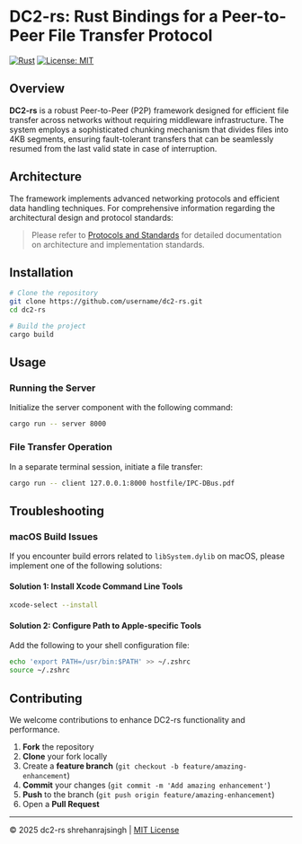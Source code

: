 # DC2-rs: Rust Bindings for a Peer-to-Peer File Transfer Protocol

[![Rust](https://img.shields.io/badge/language-Rust-orange)](https://www.rust-lang.org/)
[![License: MIT](https://img.shields.io/badge/License-MIT-blue.svg)](https://opensource.org/licenses/MIT)

## Overview

**DC2-rs** is a robust Peer-to-Peer (P2P) framework designed for efficient file transfer across networks without requiring middleware infrastructure. The system employs a sophisticated chunking mechanism that divides files into 4KB segments, ensuring fault-tolerant transfers that can be seamlessly resumed from the last valid state in case of interruption.

## Architecture

The framework implements advanced networking protocols and efficient data handling techniques. For comprehensive information regarding the architectural design and protocol standards:

> Please refer to [Protocols and Standards](PROTOCOL.md) for detailed documentation on architecture and implementation standards.

## Installation

```bash
# Clone the repository
git clone https://github.com/username/dc2-rs.git
cd dc2-rs

# Build the project
cargo build
```

## Usage

### Running the Server

Initialize the server component with the following command:

```bash
cargo run -- server 8000
```

### File Transfer Operation

In a separate terminal session, initiate a file transfer:

```bash
cargo run -- client 127.0.0.1:8000 hostfile/IPC-DBus.pdf
```

## Troubleshooting

### macOS Build Issues

If you encounter build errors related to `libSystem.dylib` on macOS, please implement one of the following solutions:

#### Solution 1: Install Xcode Command Line Tools

```bash
xcode-select --install
```

#### Solution 2: Configure Path to Apple-specific Tools

Add the following to your shell configuration file:

```bash
echo 'export PATH=/usr/bin:$PATH' >> ~/.zshrc
source ~/.zshrc
```

## Contributing

We welcome contributions to enhance DC2-rs functionality and performance.

1. **Fork** the repository
2. **Clone** your fork locally
3. Create a **feature branch** (`git checkout -b feature/amazing-enhancement`)
4. **Commit** your changes (`git commit -m 'Add amazing enhancement'`)
5. **Push** to the branch (`git push origin feature/amazing-enhancement`)
6. Open a **Pull Request**

---

© 2025 dc2-rs shrehanrajsingh | [MIT License](LICENSE)
